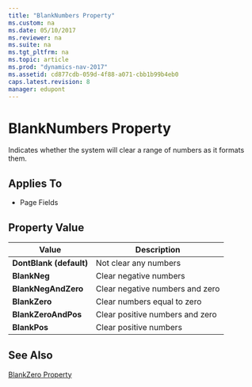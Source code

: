 ```yaml
---
title: "BlankNumbers Property"
ms.custom: na
ms.date: 05/10/2017
ms.reviewer: na
ms.suite: na
ms.tgt_pltfrm: na
ms.topic: article
ms.prod: "dynamics-nav-2017"
ms.assetid: cd877cdb-059d-4f88-a071-cbb1b99b4eb0
caps.latest.revision: 8
manager: edupont
---
```

# BlankNumbers Property
Indicates whether the system will clear a range of numbers as it formats them.  
  
## Applies To  
  
-   Page Fields  
  
## Property Value  
  
|**Value**|**Description**|  
|---------------|---------------------|  
|**DontBlank (default)**|Not clear any numbers|  
|**BlankNeg**|Clear negative numbers|  
|**BlankNegAndZero**|Clear negative numbers and zero|  
|**BlankZero**|Clear numbers equal to zero|  
|**BlankZeroAndPos**|Clear positive numbers and zero|  
|**BlankPos**|Clear positive numbers|  
  
## See Also  
 [BlankZero Property](devenv-blankzero-property.md)